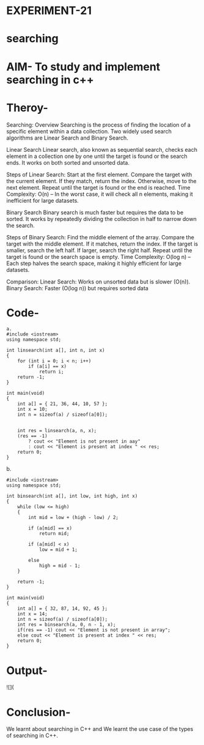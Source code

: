 # EXPERIMENT-21
# searching
# AIM- To study and implement searching in c++
# Theroy-
Searching: Overview
Searching is the process of finding the location of a specific element within a data collection. Two widely used search algorithms are Linear Search and Binary Search.

Linear Search
Linear search, also known as sequential search, checks each element in a collection one by one until the target is found or the search ends. It works on both sorted and unsorted data.

Steps of Linear Search:
Start at the first element.
Compare the target with the current element.
If they match, return the index. Otherwise, move to the next element.
Repeat until the target is found or the end is reached.
Time Complexity:
O(n) – In the worst case, it will check all n elements, making it inefficient for large datasets.

Binary Search
Binary search is much faster but requires the data to be sorted. It works by repeatedly dividing the collection in half to narrow down the search.

Steps of Binary Search:
Find the middle element of the array.
Compare the target with the middle element.
If it matches, return the index.
If the target is smaller, search the left half.
If larger, search the right half.
Repeat until the target is found or the search space is empty.
Time Complexity:
O(log n) – Each step halves the search space, making it highly efficient for large datasets.

Comparison:
Linear Search: Works on unsorted data but is slower (O(n)).
Binary Search: Faster (O(log n)) but requires sorted data
# Code-
~~~
a.
#include <iostream>
using namespace std;

int linsearch(int a[], int n, int x)
{
    for (int i = 0; i < n; i++)
        if (a[i] == x)
            return i;
    return -1;
}

int main(void)
{
    int a[] = { 21, 36, 44, 10, 57 };
    int x = 10;
    int n = sizeof(a) / sizeof(a[0]);


    int res = linsearch(a, n, x);
    (res == -1)
        ? cout << "Element is not present in aay"
        : cout << "Element is present at index " << res;
    return 0;
}
~~~
b.
~~~
#include <iostream>
using namespace std;

int binsearch(int a[], int low, int high, int x)
{
    while (low <= high) 
    {
        int mid = low + (high - low) / 2;

        if (a[mid] == x)
            return mid;

        if (a[mid] < x)
            low = mid + 1;

        else
            high = mid - 1;
    }

    return -1;
}

int main(void)
{
    int a[] = { 32, 87, 14, 92, 45 };
    int x = 14;
    int n = sizeof(a) / sizeof(a[0]);
    int res = binsearch(a, 0, n - 1, x);
    if(res == -1) cout << "Element is not present in array";
    else cout << "Element is present at index " << res;
    return 0;
}
~~~
# Output-
![](
# Conclusion-
We learnt about searching in C++ and We learnt the use case of the types of searching in C++.


